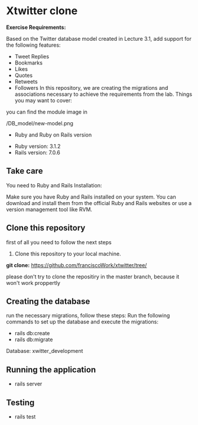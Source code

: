 # Xtwitter clone 
**Exercise Requirements:**

Based on the Twitter database model created in Lecture 3.1, add support for the following features:

- Tweet Replies
- Bookmarks
- Likes
- Quotes
- Retweets
- Followers
In this repository, we are creating the migrations and associations necessary to achieve the requirements from the lab.
Things you may want to cover:

you can find the module image in 

/DB_model/new-model.png
* Ruby and Ruby on Rails version

- Ruby version: 3.1.2
- Rails version: 7.0.6

## Take care

You need to 
Ruby and Rails Installation:

Make sure you have Ruby and Rails installed on your system. You can download and install them from the official Ruby and Rails websites or use a version management tool like RVM.

## Clone this repository

first of all you need to follow the next steps 

1. Clone this repository to your local machine.

**git clone:** https://github.com/franciscoWork/xtwitter/tree/

please don't try to clone the repositiry in the master branch, because it won't work proppertly 

## Creating the database

run the necessary migrations, follow these steps:
Run the following commands to set up the database and execute the migrations:

- rails db:create
- rails db:migrate

Database: xwitter_development

## Running the application 

- rails server 

## Testing 

- rails test 

